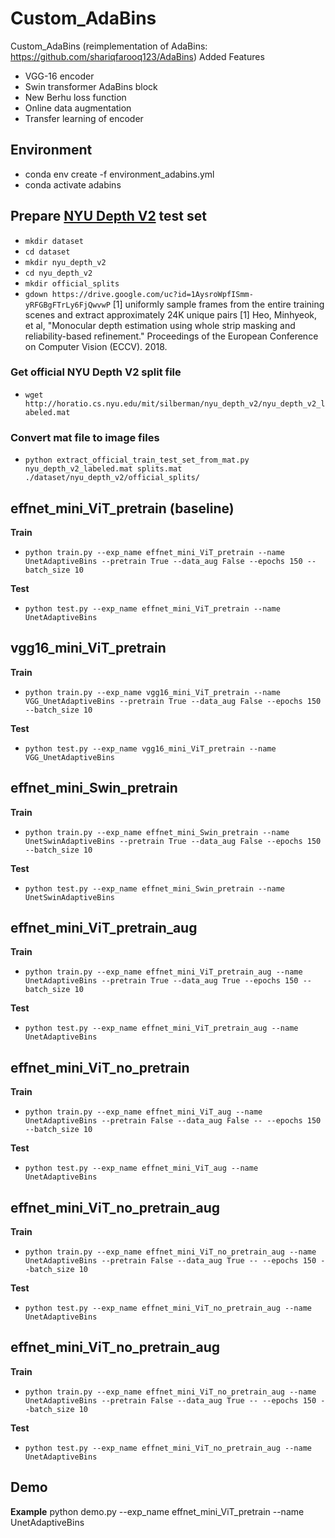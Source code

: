 # Custom_AdaBins
Custom_AdaBins (reimplementation of AdaBins: https://github.com/shariqfarooq123/AdaBins)
Added Features
- VGG-16 encoder
- Swin transformer AdaBins block
- New Berhu loss function
- Online data augmentation
- Transfer learning of encoder

## Environment
- conda env create -f environment_adabins.yml
- conda activate adabins

## Prepare [NYU Depth V2](https://cs.nyu.edu/~silberman/datasets/nyu_depth_v2.html) test set

- `mkdir dataset`
- `cd dataset`
- `mkdir nyu_depth_v2`
- `cd nyu_depth_v2`
- `mkdir official_splits`
- `gdown https://drive.google.com/uc?id=1AysroWpfISmm-yRFGBgFTrLy6FjQwvwP` [1] uniformly sample frames from the entire training scenes and extract approximately 24K unique pairs
[1] Heo, Minhyeok, et al, "Monocular depth estimation using whole strip masking and reliability-based refinement." Proceedings of the European Conference on Computer Vision (ECCV). 2018. 
### Get official NYU Depth V2 split file
- `wget http://horatio.cs.nyu.edu/mit/silberman/nyu_depth_v2/nyu_depth_v2_labeled.mat`
### Convert mat file to image files
- `python extract_official_train_test_set_from_mat.py nyu_depth_v2_labeled.mat splits.mat ./dataset/nyu_depth_v2/official_splits/`

## effnet_mini_ViT_pretrain (baseline)
**Train**
- `python train.py --exp_name effnet_mini_ViT_pretrain --name UnetAdaptiveBins --pretrain True --data_aug False --epochs 150 --batch_size 10`
 
**Test**
- `python test.py --exp_name effnet_mini_ViT_pretrain --name UnetAdaptiveBins`

## vgg16_mini_ViT_pretrain 
**Train**
- `python train.py --exp_name vgg16_mini_ViT_pretrain --name VGG_UnetAdaptiveBins --pretrain True --data_aug False --epochs 150 --batch_size 10` 

**Test**
- `python test.py --exp_name vgg16_mini_ViT_pretrain --name VGG_UnetAdaptiveBins`

## effnet_mini_Swin_pretrain
**Train**
- `python train.py --exp_name effnet_mini_Swin_pretrain --name UnetSwinAdaptiveBins --pretrain True --data_aug False --epochs 150 --batch_size 10` 

**Test**
- `python test.py --exp_name effnet_mini_Swin_pretrain --name UnetSwinAdaptiveBins `

## effnet_mini_ViT_pretrain_aug
**Train**
- `python train.py --exp_name effnet_mini_ViT_pretrain_aug --name UnetAdaptiveBins --pretrain True --data_aug True --epochs 150 --batch_size 10`
 
**Test**
- `python test.py --exp_name effnet_mini_ViT_pretrain_aug --name UnetAdaptiveBins`

## effnet_mini_ViT_no_pretrain
**Train**
- `python train.py --exp_name effnet_mini_ViT_aug --name UnetAdaptiveBins --pretrain False --data_aug False -- --epochs 150 --batch_size 10`
 
**Test**
- `python test.py --exp_name effnet_mini_ViT_aug --name UnetAdaptiveBins`

## effnet_mini_ViT_no_pretrain_aug
**Train**
- `python train.py --exp_name effnet_mini_ViT_no_pretrain_aug --name UnetAdaptiveBins --pretrain False --data_aug True -- --epochs 150 --batch_size 10`
 
**Test**
- `python test.py --exp_name effnet_mini_ViT_no_pretrain_aug --name UnetAdaptiveBins`

## effnet_mini_ViT_no_pretrain_aug
**Train**
- `python train.py --exp_name effnet_mini_ViT_no_pretrain_aug --name UnetAdaptiveBins --pretrain False --data_aug True -- --epochs 150 --batch_size 10`
 
**Test**
- `python test.py --exp_name effnet_mini_ViT_no_pretrain_aug --name UnetAdaptiveBins`

## Demo
**Example**
python demo.py --exp_name effnet_mini_ViT_pretrain --name UnetAdaptiveBins
